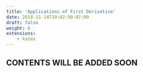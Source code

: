 ```yaml
---
title: 'Applications of First Derivative'
date: 2018-11-14T19:02:50-07:00
draft: false
weight: 6
extensions:
    - katex
---
```


## CONTENTS WILL BE ADDED SOON

